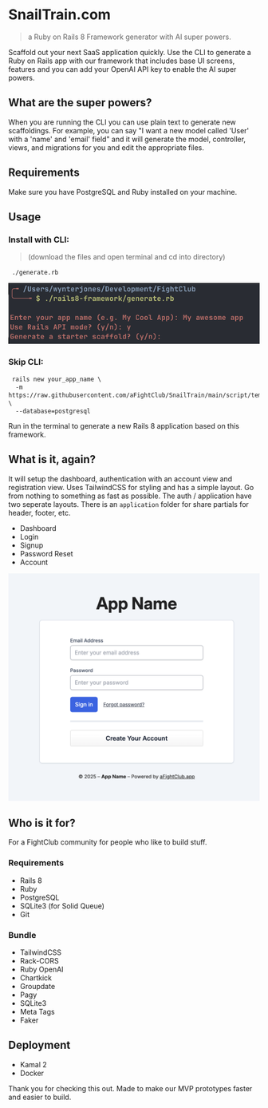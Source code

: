 # SnailTrain.com
> a Ruby on Rails 8 Framework generator with AI super powers.

Scaffold out your next SaaS application quickly. Use the CLI to generate a Ruby on Rails app with our framework that includes base UI screens, features and you can add your OpenAI API key to enable the AI super powers.

## What are the super powers?

When you are running the CLI you can use plain text to generate new scaffoldings. For example, you can say "I want a new model called 'User' with a 'name' and 'email' field" and it will generate the model, controller, views, and migrations for you and edit the appropriate files.

## Requirements
Make sure you have PostgreSQL and Ruby installed on your machine.

## Usage

### Install with CLI:
> (download the files and open terminal and cd into directory)
```cli
 ./generate.rb
```

<img src="/images/cli.png" style="width: 600px">

### Skip CLI:
```cli
 rails new your_app_name \
  -m https://raw.githubusercontent.com/aFightClub/SnailTrain/main/script/template.rb \
  --database=postgresql
```

Run in the terminal to generate a new Rails 8 application based on this framework.

## What is it, again?

It will setup the dashboard, authentication with an account view and registration view. Uses TailwindCSS for styling and has a simple layout. Go from nothing to something as fast as possible. The auth / application have two seperate layouts. There is an `application` folder for share partials for header, footer, etc.

- Dashboard
- Login
- Signup
- Password Reset
- Account

<img src="/images/login.png" style="width: 600px">

## Who is it for?

For a FightClub community for people who like to build stuff.

### Requirements
- Rails 8
- Ruby
- PostgreSQL
- SQLite3 (for Solid Queue)
- Git

### Bundle
- TailwindCSS
- Rack-CORS
- Ruby OpenAI
- Chartkick
- Groupdate
- Pagy
- SQLite3
- Meta Tags
- Faker

## Deployment
- Kamal 2
- Docker

Thank you for checking this out. Made to make our MVP prototypes faster and easier to build.
